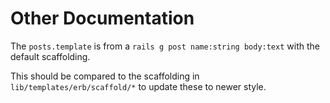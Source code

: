 # Other Documentation

The `posts.template` is from a `rails g post name:string body:text` with the default scaffolding.

This should be compared to the scaffolding in `lib/templates/erb/scaffold/*` to update these to newer style.
